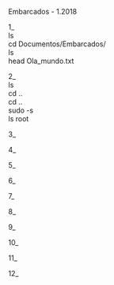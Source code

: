 Embarcados - 1.2018

1_  
    ls  
    cd Documentos/Embarcados/  
    ls  
    head Ola_mundo.txt  

2_  
    ls  
    cd ..  
    cd ..  
    sudo -s  
    ls root  
    

3_  

4_  

5_  

6_  

7_  

8_  

9_  

10_ 

11_ 

12_ 

